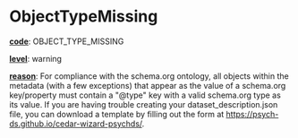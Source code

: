 # ObjectTypeMissing

[**code**](/en/latest/reference/schema/meta/defs/code): OBJECT_TYPE_MISSING

[**level**](/en/latest/reference/schema/meta/defs/level): warning

[**reason**](/en/latest/reference/schema/meta/defs/reason): For compliance with the schema.org ontology, all objects within the metadata (with a few exceptions) that appear as the value of a schema.org key/property must contain a "@type" key with a valid schema.org type as its value. If you are having trouble creating your dataset_description.json file, you can download a template by filling out the form at https://psych-ds.github.io/cedar-wizard-psychds/.
